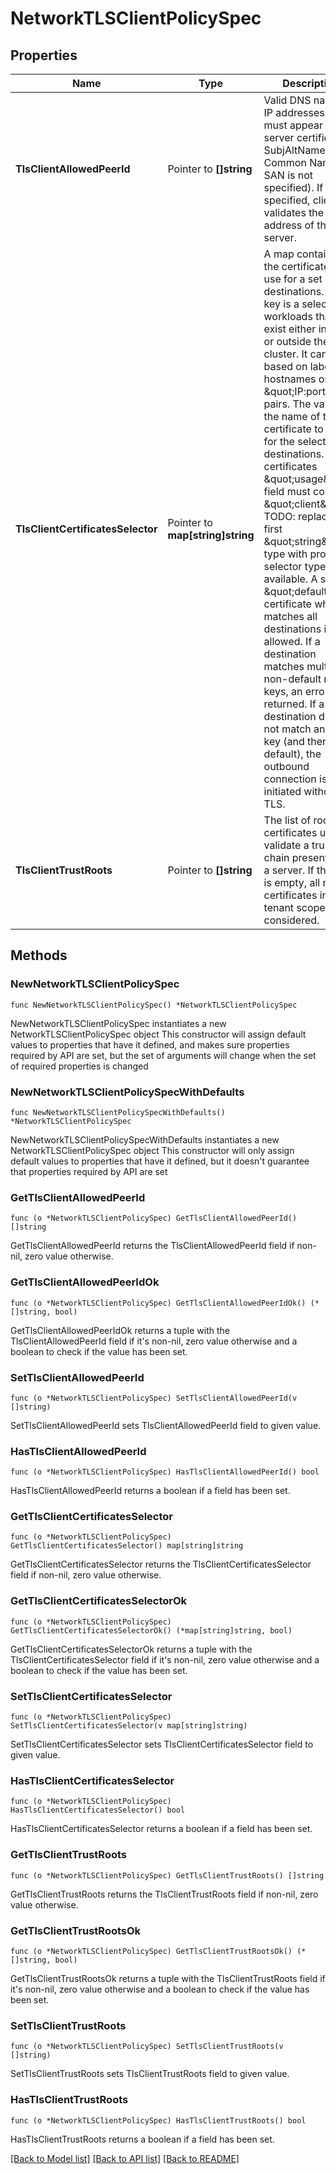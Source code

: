 # NetworkTLSClientPolicySpec

## Properties

Name | Type | Description | Notes
------------ | ------------- | ------------- | -------------
**TlsClientAllowedPeerId** | Pointer to **[]string** | Valid DNS names or IP addresses that must appear in the server certificate SubjAltName or Common Name (if SAN is not specified). If not specified, client validates the IP address of the server. | [optional] 
**TlsClientCertificatesSelector** | Pointer to **map[string]string** | A map containing the certificate to use for a set of destinations. The key is a selector for workloads that exist either inside or outside the cluster. It can be based on labels, hostnames or \&quot;IP:port\&quot; pairs. The value is the name of the certificate to use for the selected destinations. The certificates \&quot;usage\&quot; field must contain \&quot;client\&quot;. TODO: replace the first \&quot;string\&quot; type with proper selector type when available. A single \&quot;default\&quot; certificate which matches all destinations is allowed. If a destination matches multiple non-default map keys, an error is returned. If a destination does not match any map key (and there is no default), the outbound connection is initiated without TLS. | [optional] 
**TlsClientTrustRoots** | Pointer to **[]string** | The list of root certificates used to validate a trust chain presented by a server. If the list is empty, all roots certificates in the tenant scope are considered. | [optional] 

## Methods

### NewNetworkTLSClientPolicySpec

`func NewNetworkTLSClientPolicySpec() *NetworkTLSClientPolicySpec`

NewNetworkTLSClientPolicySpec instantiates a new NetworkTLSClientPolicySpec object
This constructor will assign default values to properties that have it defined,
and makes sure properties required by API are set, but the set of arguments
will change when the set of required properties is changed

### NewNetworkTLSClientPolicySpecWithDefaults

`func NewNetworkTLSClientPolicySpecWithDefaults() *NetworkTLSClientPolicySpec`

NewNetworkTLSClientPolicySpecWithDefaults instantiates a new NetworkTLSClientPolicySpec object
This constructor will only assign default values to properties that have it defined,
but it doesn't guarantee that properties required by API are set

### GetTlsClientAllowedPeerId

`func (o *NetworkTLSClientPolicySpec) GetTlsClientAllowedPeerId() []string`

GetTlsClientAllowedPeerId returns the TlsClientAllowedPeerId field if non-nil, zero value otherwise.

### GetTlsClientAllowedPeerIdOk

`func (o *NetworkTLSClientPolicySpec) GetTlsClientAllowedPeerIdOk() (*[]string, bool)`

GetTlsClientAllowedPeerIdOk returns a tuple with the TlsClientAllowedPeerId field if it's non-nil, zero value otherwise
and a boolean to check if the value has been set.

### SetTlsClientAllowedPeerId

`func (o *NetworkTLSClientPolicySpec) SetTlsClientAllowedPeerId(v []string)`

SetTlsClientAllowedPeerId sets TlsClientAllowedPeerId field to given value.

### HasTlsClientAllowedPeerId

`func (o *NetworkTLSClientPolicySpec) HasTlsClientAllowedPeerId() bool`

HasTlsClientAllowedPeerId returns a boolean if a field has been set.

### GetTlsClientCertificatesSelector

`func (o *NetworkTLSClientPolicySpec) GetTlsClientCertificatesSelector() map[string]string`

GetTlsClientCertificatesSelector returns the TlsClientCertificatesSelector field if non-nil, zero value otherwise.

### GetTlsClientCertificatesSelectorOk

`func (o *NetworkTLSClientPolicySpec) GetTlsClientCertificatesSelectorOk() (*map[string]string, bool)`

GetTlsClientCertificatesSelectorOk returns a tuple with the TlsClientCertificatesSelector field if it's non-nil, zero value otherwise
and a boolean to check if the value has been set.

### SetTlsClientCertificatesSelector

`func (o *NetworkTLSClientPolicySpec) SetTlsClientCertificatesSelector(v map[string]string)`

SetTlsClientCertificatesSelector sets TlsClientCertificatesSelector field to given value.

### HasTlsClientCertificatesSelector

`func (o *NetworkTLSClientPolicySpec) HasTlsClientCertificatesSelector() bool`

HasTlsClientCertificatesSelector returns a boolean if a field has been set.

### GetTlsClientTrustRoots

`func (o *NetworkTLSClientPolicySpec) GetTlsClientTrustRoots() []string`

GetTlsClientTrustRoots returns the TlsClientTrustRoots field if non-nil, zero value otherwise.

### GetTlsClientTrustRootsOk

`func (o *NetworkTLSClientPolicySpec) GetTlsClientTrustRootsOk() (*[]string, bool)`

GetTlsClientTrustRootsOk returns a tuple with the TlsClientTrustRoots field if it's non-nil, zero value otherwise
and a boolean to check if the value has been set.

### SetTlsClientTrustRoots

`func (o *NetworkTLSClientPolicySpec) SetTlsClientTrustRoots(v []string)`

SetTlsClientTrustRoots sets TlsClientTrustRoots field to given value.

### HasTlsClientTrustRoots

`func (o *NetworkTLSClientPolicySpec) HasTlsClientTrustRoots() bool`

HasTlsClientTrustRoots returns a boolean if a field has been set.


[[Back to Model list]](../README.md#documentation-for-models) [[Back to API list]](../README.md#documentation-for-api-endpoints) [[Back to README]](../README.md)


